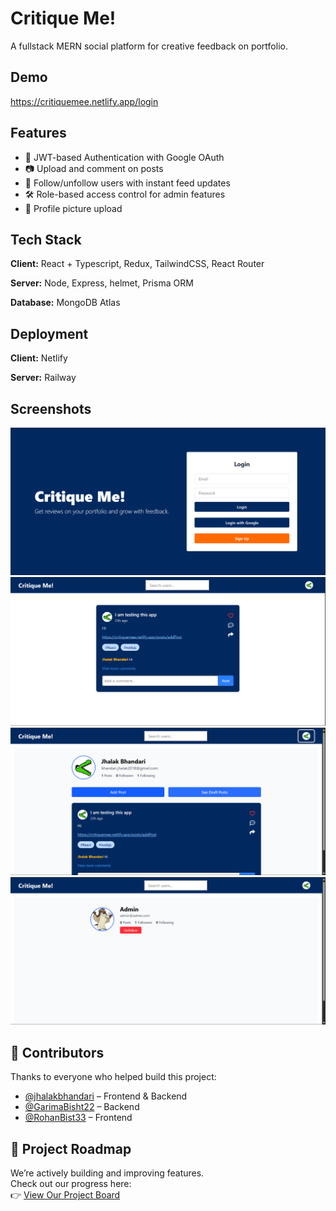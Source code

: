 
# Critique Me!


A fullstack MERN social platform for creative feedback on portfolio.




## Demo

https://critiquemee.netlify.app/login

## Features

- 🔐 JWT-based Authentication with Google OAuth
- 📷 Upload and comment on posts
- 🧵 Follow/unfollow users with instant feed updates
- 🛠️ Role-based access control for admin features
- 📸 Profile picture upload


## Tech Stack

**Client:** React + Typescript, Redux, TailwindCSS, React Router

**Server:** Node, Express, helmet, Prisma ORM

**Database:** MongoDB Atlas   


## Deployment


**Client:** Netlify

**Server:** Railway


## Screenshots

![LoginPage](./public/LoginPage.png)
![HomeFeed](./public/HomeFeed.png)
![PersonalProfile](./public/PersonalProfile.png)
![Follow Other Users](./public/FollowUsers.png)


##  🤝 Contributors

Thanks to everyone who helped build this project:

- [@jhalakbhandari](https://github.com/jhalakbhandari) – Frontend & Backend
- [@GarimaBisht22](https://github.com/GarimaBisht22) – Backend  
- [@RohanBist33](https://github.com/RohanBist33) – Frontend
## 📌 Project Roadmap

We’re actively building and improving features.  
Check out our progress here:  
👉 [View Our Project Board](https://github.com/users/jhalakbhandari/projects/1/views/1)